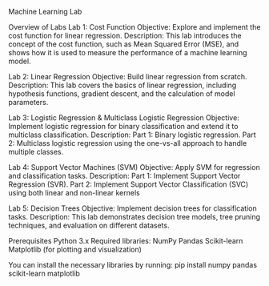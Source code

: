 Machine Learning Lab

Overview of Labs
Lab 1: Cost Function
Objective: Explore and implement the cost function for linear regression.
Description: This lab introduces the concept of the cost function, such as Mean Squared Error (MSE), and shows how it is used to measure the performance of a machine learning model.


Lab 2: Linear Regression
Objective: Build linear regression from scratch.
Description: This lab covers the basics of linear regression, including hypothesis functions, gradient descent, and the calculation of model parameters.

Lab 3: Logistic Regression & Multiclass Logistic Regression
Objective: Implement logistic regression for binary classification and extend it to multiclass classification.
Description:
Part 1: Binary logistic regression.
Part 2: Multiclass logistic regression using the one-vs-all approach to handle multiple classes.


Lab 4: Support Vector Machines (SVM)
Objective: Apply SVM for regression and classification tasks.
Description:
Part 1: Implement Support Vector Regression (SVR).
Part 2: Implement Support Vector Classification (SVC) using both linear and non-linear kernels


Lab 5: Decision Trees
Objective: Implement decision trees for classification tasks.
Description: This lab demonstrates decision tree models, tree pruning techniques, and evaluation on different datasets.


Prerequisites
Python 3.x
Required libraries:
NumPy
Pandas
Scikit-learn
Matplotlib (for plotting and visualization)


You can install the necessary libraries by running:
pip install numpy pandas scikit-learn matplotlib
